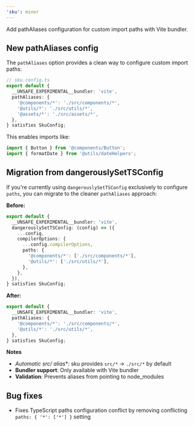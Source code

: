 ```yaml
---
'sku': minor
---
```


Add pathAliases configuration for custom import paths with Vite bundler.

## New pathAliases config

The `pathAliases` option provides a clean way to configure custom import paths:

```typescript
// sku.config.ts
export default {
  __UNSAFE_EXPERIMENTAL__bundler: 'vite',
  pathAliases: {
    '@components/*': './src/components/*',
    '@utils/*': './src/utils/*', 
    '@assets/*': './src/assets/*',
  },
} satisfies SkuConfig;
```

This enables imports like:
```typescript
import { Button } from '@components/Button';
import { formatDate } from '@utils/dateHelpers';
```

## Migration from dangerouslySetTSConfig

If you're currently using `dangerouslySetTSConfig` exclusively to configure `paths`, you can migrate to the cleaner `pathAliases` approach:

**Before:**
```typescript
export default {
  __UNSAFE_EXPERIMENTAL__bundler: 'vite',
  dangerouslySetTSConfig: (config) => ({
    ...config,
    compilerOptions: {
      ...config.compilerOptions,
      paths: {
        '@components/*': ['./src/components/*'],
        '@utils/*': ['./src/utils/*'],
      },
    },
  }),
} satisfies SkuConfig;
```

**After:**
```typescript
export default {
  __UNSAFE_EXPERIMENTAL__bundler: 'vite',
  pathAliases: {
    '@components/*': './src/components/*',
    '@utils/*': './src/utils/*',
  },
} satisfies SkuConfig;
```

**Notes**

- **Automatic src/* alias**: sku provides `src/*` -> `./src/*` by default
- **Bundler support**: Only available with Vite bundler
- **Validation**: Prevents aliases from pointing to node_modules

## Bug fixes

- Fixes TypeScript paths configuration conflict by removing conflicting `paths: { '*': ['*'] }` setting
